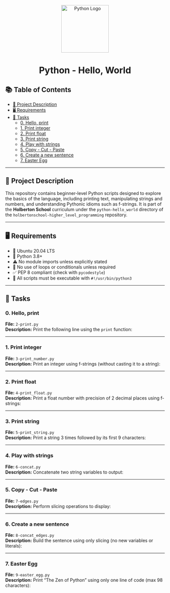 <p align="center">
  <img src="https://upload.wikimedia.org/wikipedia/commons/c/c3/Python-logo-notext.svg" alt="Python Logo" width="150"/>
</p>

<h1 align="center">Python - Hello, World</h1>

## 📚 Table of Contents
- [📄 Project Description](#project-description)
- [🖥️ Requirements](#requirements)
- [🚀 Tasks](#tasks)
  - [0. Hello, print](#ex00)
  - [1. Print integer](#ex01)
  - [2. Print float](#ex02)
  - [3. Print string](#ex03)
  - [4. Play with strings](#ex04)
  - [5. Copy - Cut - Paste](#ex05)
  - [6. Create a new sentence](#ex06)
  - [7. Easter Egg](#ex07)
---

## 📄 Project Description

This repository contains beginner-level Python scripts designed to explore the basics of the language, including printing text, manipulating strings and numbers, and understanding Pythonic idioms such as f-strings. It is part of the **Holberton School** curriculum under the `python-hello_world` directory of the `holbertonschool-higher_level_programming` repository.

---

## 🖥️ Requirements

- 🐧 Ubuntu 20.04 LTS
- 🐍 Python 3.8+
- ⚠️ No module imports unless explicitly stated
- 🔄 No use of loops or conditionals unless required
- ✅ PEP 8 compliant (check with `pycodestyle`)
- 🚀 All scripts must be executable with `#!/usr/bin/python3`

---

## 🚀 Tasks

### 0. Hello, print

**File:** `2-print.py`  
**Description:** Print the following line using the `print` function:

---

### 1. Print integer

**File:** `3-print_number.py`  
**Description:** Print an integer using f-strings (without casting it to a string):

---

### 2. Print float

**File:** `4-print_float.py`  
**Description:** Print a float number with precision of 2 decimal places using f-strings:

---

### 3. Print string

**File:** `5-print_string.py`  
**Description:** Print a string 3 times followed by its first 9 characters:

---

### 4. Play with strings

**File:** `6-concat.py`  
**Description:** Concatenate two string variables to output:

---

### 5. Copy - Cut - Paste

**File:** `7-edges.py`  
**Description:** Perform slicing operations to display:

---

### 6. Create a new sentence

**File:** `8-concat_edges.py`  
**Description:** Build the sentence using only slicing (no new variables or literals):

---

### 7. Easter Egg

**File:** `9-easter_egg.py`  
**Description:** Print “The Zen of Python” using only one line of code (max 98 characters):
